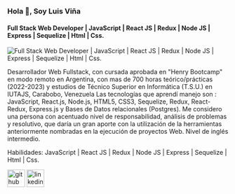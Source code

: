 ### Hola 👋, Soy Luis Viña
#### Full Stack Web Developer | JavaScript | React JS | Redux | Node JS | Express | Sequelize | Html | Css.
![Full Stack Web Developer | JavaScript | React JS | Redux | Node JS | Express | Sequelize | Html | Css.](https://encrypted-tbn0.gstatic.com/images?q=tbn:ANd9GcRZLOKpZFQ5cXM0y1gI71Ot13XmaSMO0wSKdw&usqp=CAU)

Desarrollador Web Fullstack, con cursada aprobada en "Henry Bootcamp" en modo remoto en Argentina, con mas de 700 horas teórico/prácticas (2022-2023) y estudios de Técnico Superior en Informática (T.S.U.) en IUTAJS, Carabobo, Venezuela
Las tecnologías que aprendí manejo son : JavaScript, React.js, Node.js, HTML5, CSS3, Sequelize, Redux, React-Redux, Express.js y Bases de Datos relacionales (Postgres). 
Me considero una persona con acentuado nivel de responsabilidad, análisis de problemas y resolutivo, que daría un gran aporte con la utilización de la herramientas anteriormente nombradas en la ejecución de proyectos Web. Nivel de inglés intermedio.

Habilidades: JavaScript | React JS | Redux | Node JS | Express | Sequelize | Html | Css.

[<img src='https://cdn.jsdelivr.net/npm/simple-icons@3.0.1/icons/github.svg' alt='github' height='40'>](https://github.com/https://github.com/luisito9)  [<img src='https://cdn.jsdelivr.net/npm/simple-icons@3.0.1/icons/linkedin.svg' alt='linkedin' height='40'>](https://www.linkedin.com/in/https://www.linkedin.com/in/luis-vi%C3%B1a-03b7137a//)  

